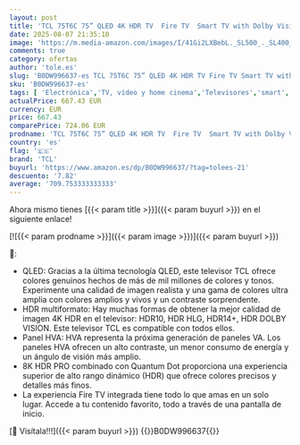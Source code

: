 ```yaml
---
layout: post
title: 'TCL 75T6C 75” QLED 4K HDR TV  Fire TV  Smart TV with Dolby Vision & Atmos  HDR10+  Press & Ask Alexa '
date: 2025-08-07 21:35:10
image: 'https://m.media-amazon.com/images/I/41Gi2LXBebL._SL500_._SL400_.jpg'
comments: true
category: ofertas
author: 'tole.es'
slug: 'B0DW996637-es TCL 75T6C 75” QLED 4K HDR TV Fire TV Smart TV with Dolby...'
sku: 'B0DW996637-es'
tags: [ 'Electrónica','TV, vídeo y home cinema','Televisores','smart','tcl','tv','🇪🇸', ]
actualPrice: 667.43 EUR
currency: EUR
price: 667.43
comparePrice: 724.06 EUR
prodname: 'TCL 75T6C 75” QLED 4K HDR TV  Fire TV  Smart TV with Dolby Vision & Atmos  HDR10+  Press & Ask Alexa '
country: 'es'
flag: '🇪🇸'
brand: 'TCL'
buyurl: 'https://www.amazon.es/dp/B0DW996637/?tag=tolees-21'
descuento: '7.82'
average: '709.753333333333'
---
```


Ahora mismo tienes [{{< param title >}}]({{< param buyurl >}}) en el siguiente enlace!

[![{{< param prodname >}}]({{< param image >}})]({{< param buyurl >}})

🔎:

- QLED: Gracias a la última tecnología QLED, este televisor TCL ofrece colores genuinos hechos de más de mil millones de colores y tonos. Experimente una calidad de imagen realista y una gama de colores ultra amplia con colores amplios y vivos y un contraste sorprendente.
- HDR multiformato: Hay muchas formas de obtener la mejor calidad de imagen 4K HDR en el televisor: HDR10, HDR HLG, HDR14+, HDR DOLBY VISION. Este televisor TCL es compatible con todos ellos.
- Panel HVA: HVA representa la próxima generación de paneles VA. Los paneles HVA ofrecen un alto contraste, un menor consumo de energía y un ángulo de visión más amplio.
- 8K HDR PRO combinado con Quantum Dot proporciona una experiencia superior de alto rango dinámico (HDR) que ofrece colores precisos y detalles más finos.
- La experiencia Fire TV integrada tiene todo lo que amas en un solo lugar. Accede a tu contenido favorito, todo a través de una pantalla de inicio.

[🛒 Visítala!!!]({{< param buyurl >}})
{{<world>}}B0DW996637{{</world>}}
